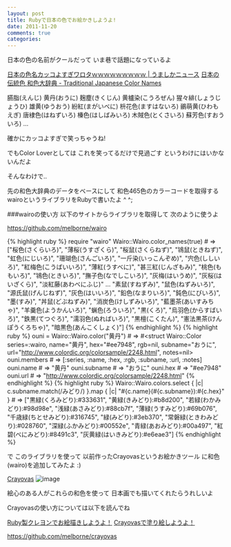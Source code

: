 ```yaml
---
layout: post
title: Rubyで日本の色でお絵かきしようよ!
date: 2011-11-20
comments: true
categories:
---
```



日本の色の名前がクールだって
いま巷で話題になっているよ

[日本の色名カッコよすぎワロタｗｗｗｗｗｗｗｗｗ | うましかニュース](http://umashika-news.jp/archives/51967828.html)
[日本の伝統色 和色大辞典 - Traditional Japanese Color Names](http://www.colordic.org/w/)

臙脂(えんじ) 
黄丹(おうに) 
麹塵(きくじん)
黄櫨染(こうろぜん) 
猩々緋(しょうじょうひ) 
雄黄(ゆうおう) 
紛紅(まがいべに) 
枡花色(ますはないろ) 
鶸萌黄(ひわもえぎ) 
唐棣色(はねずいろ) 
榛色(はしばみいろ) 
木賊色(とくさいろ) 
蘇芳色(すおういろ) 
     ...

確かにカッコよすぎで笑っちゃうね!

でもColor Loverとしては
これを笑ってるだけで見過ごす
というわけにはいかないんだよ

そんなわけで..

先の和色大辞典のデータをベースにして
和色465色のカラーコードを取得する
wairoというライブラリをRubyで書いたよ ^ ^;

###wairoの使い方
以下のサイトからライブラリを取得して
次のように使うよ

https://github.com/melborne/wairo

{% highlight ruby %}
require "wairo"
Wairo::Wairo.color_names(true) # => ["桜色(さくらいろ)", "薄桜(うすざくら)", "桜鼠(さくらねず)", "鴇鼠(ときねず)", "虹色(にじいろ)", "珊瑚色(さんごいろ)", "一斤染(いっこんぞめ)", "宍色(ししいろ)", "紅梅色(こうばいいろ)", "薄紅(うすべに)", "甚三紅(じんざもみ)", "桃色(ももいろ)", "鴇色(ときいろ)", "撫子色(なでしこいろ)", "灰梅(はいうめ)", "灰桜(はいざくら)", "淡紅藤(あわべにふじ)" ... "素鼠(すねずみ)", "鼠色(ねずみいろ)", "源氏鼠(げんじねず)", "灰色(はいいろ)", "鉛色(なまりいろ)", "鈍色(にびいろ)", "墨(すみ)", "丼鼠(どぶねずみ)", "消炭色(けしずみいろ)", "藍墨茶(あいすみちゃ)", "羊羹色(ようかんいろ)", "蝋色(ろういろ)", "黒(くろ)", "烏羽色(からすばいろ)", "鉄黒(てつぐろ)", "濡羽色(ぬればいろ)", "黒檀(こくたん)", "憲法黒茶(けんぽうくろちゃ)", "暗黒色(あんこくしょく)"]
{% endhighlight %}
{% highlight ruby %}
ouni = Wairo::Wairo.color("黄丹") # => #<struct Wairo::Color series=:wairo, name="黄丹", hex="#ee7948", rgb=nil, subname="おうに", url="http://www.colordic.org/colorsample/2248.html", notes=nil>
ouni.members # => [:series, :name, :hex, :rgb, :subname, :url, :notes]
ouni.name # => "黄丹"
ouni.subname # => "おうに"
ouni.hex # => "#ee7948"
ouni.url # => "http://www.colordic.org/colorsample/2248.html"
{% endhighlight %}
{% highlight ruby %}
Wairo::Wairo.colors.select { |c| c.subname.match(/みどり/) }.map { |c| "#{c.name}(#{c.subname}):#{c.hex}" } # => ["黒緑(くろみどり):#333631", "黄緑(きみどり):#b8d200", "若緑(わかみどり):#98d98e", "浅緑(あさみどり):#88cb7f", "薄緑(うすみどり):#69b076", "千歳緑(ちとせみどり):#316745", "緑(みどり):#3eb370", "常磐緑(ときわみどり):#028760", "深緑(ふかみどり):#00552e", "青緑(あおみどり):#00a497", "紅碧(べにみどり):#8491c3", "灰黄緑(はいきみどり):#e6eae3"]
{% endhighlight %}

で
このライブラリを使って
以前作ったCrayovasというお絵かきツール
に和色(wairo)を追加してみたよ :)

[Crayovas](http://crayovas.heroku.com/)
![image](http://img.f.hatena.ne.jp/images/fotolife/k/keyesberry/20111120/20111120222334.png)

絵心のある人がこれらの和色を使って
日本画でも描いてくれたらうれしいよ

Crayovasの使い方については以下を読んでね

[Ruby製クレヨンでお絵描きしようよ！](/2011/02/09/Ruby/)
[Crayovasで塗り絵しようよ！](/2011/02/12/Crayovas/)

https://github.com/melborne/crayovas
